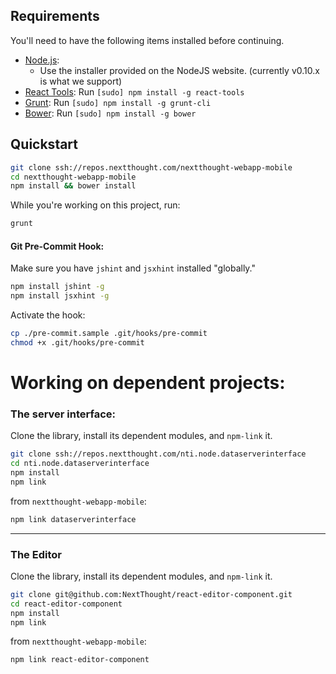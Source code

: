 

## Requirements

You'll need to have the following items installed before continuing.

  * [Node.js](http://nodejs.org):
  	* Use the installer provided on the NodeJS website. (currently v0.10.x is what we support)
  * [React Tools](http://facebook.github.io/react/): Run `[sudo] npm install -g react-tools`
  * [Grunt](http://gruntjs.com/): Run `[sudo] npm install -g grunt-cli`
  * [Bower](http://bower.io): Run `[sudo] npm install -g bower`

## Quickstart

```bash
git clone ssh://repos.nextthought.com/nextthought-webapp-mobile
cd nextthought-webapp-mobile
npm install && bower install
```

While you're working on this project, run:

```bash
grunt
```

#### Git Pre-Commit Hook:

Make sure you have `jshint` and `jsxhint` installed "globally."
```bash
npm install jshint -g
npm install jsxhint -g
```

Activate the hook:

```bash
cp ./pre-commit.sample .git/hooks/pre-commit
chmod +x .git/hooks/pre-commit
```



# Working on dependent projects:

### The server interface:

Clone the library, install its dependent modules, and `npm-link` it.

```bash
git clone ssh://repos.nextthought.com/nti.node.dataserverinterface
cd nti.node.dataserverinterface
npm install
npm link
```

from `nextthought-webapp-mobile`:

```bash
npm link dataserverinterface
```

---

### The Editor

Clone the library, install its dependent modules, and `npm-link` it.

```bash
git clone git@github.com:NextThought/react-editor-component.git
cd react-editor-component
npm install
npm link
```

from `nextthought-webapp-mobile`:

```bash
npm link react-editor-component
```

